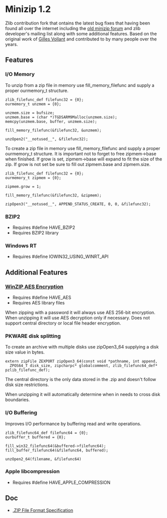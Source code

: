 # Minizip 1.2

Zlib contribution fork that ontains the latest bug fixes that having been found all over the internet including the [old minizip forum](https://web.archive.org/web/20121015065401/http://www.winimage.info/forum/) and zlib developer's mailing list along with some additional features. Based on the original work of [Gilles Vollant](http://www.winimage.com/zLibDll/minizip.html) and contributed to by many people over the years.

## Features

### I/O Memory

To unzip from a zip file in memory use fill_memory_filefunc and supply a proper ourmemory_t structure.
```
zlib_filefunc_def filefunc32 = {0};
ourmemory_t unzmem = {0};

unzmem.size = bufsize;
unzmem.base = (char *)TGDSARM9Malloc(unzmem.size);
memcpy(unzmem.base, buffer, unzmem.size);
    
fill_memory_filefunc(&filefunc32, &unzmem);

unzOpen2("__notused__", &filefunc32);
```

To create a zip file in memory use fill_memory_filefunc and supply a proper ourmemory_t structure. It is important
not to forget to free zipmem->base when finished. If grow is set, zipmem->base will expand to fit the size of the zip. 
If grow is not set be sure to fill out zipmem.base and zipmem.size.

```
zlib_filefunc_def filefunc32 = {0};
ourmemory_t zipmem = {0};

zipmem.grow = 1;

fill_memory_filefunc(&filefunc32, &zipmem);

zipOpen3("__notused__", APPEND_STATUS_CREATE, 0, 0, &filefunc32);
```

### BZIP2

+ Requires #define HAVE_BZIP2
+ Requires BZIP2 library

### Windows RT

+ Requires #define IOWIN32_USING_WINRT_API

## Additional Features

### [WinZIP AES Encryption](http://www.winzip.com/aes_info.htm)

+ Requires #define HAVE_AES
+ Requires AES library files

When zipping with a password it will always use AES 256-bit encryption. 
When unzipping it will use AES decryption only if necessary. Does not support central directory or local file header encryption.

### PKWARE disk splitting

To create an archive with multiple disks use zipOpen3_64 supplying a disk size value in bytes.

```
extern zipFile ZEXPORT zipOpen3_64(const void *pathname, int append, 
  ZPOS64_T disk_size, zipcharpc* globalcomment, zlib_filefunc64_def* pzlib_filefunc_def);
```
The central directory is the only data stored in the .zip and doesn't follow disk size restrictions.

When unzipping it will automatically determine when in needs to cross disk boundaries.

### I/O Buffering

Improves I/O performance by buffering read and write operations. 
```
zlib_filefunc64_def filefunc64 = {0};
ourbuffer_t buffered = {0};
    
fill_win32_filefunc64(&buffered->filefunc64);
fill_buffer_filefunc64(&filefunc64, buffered);
    
unzOpen2_64(filename, &filefunc64)
```

### Apple libcompression

+ Requires #define HAVE_APPLE_COMPRESSION

## Doc

* [.ZIP File Format Specification](https://pkware.cachefly.net/webdocs/casestudies/APPNOTE.TXT)
